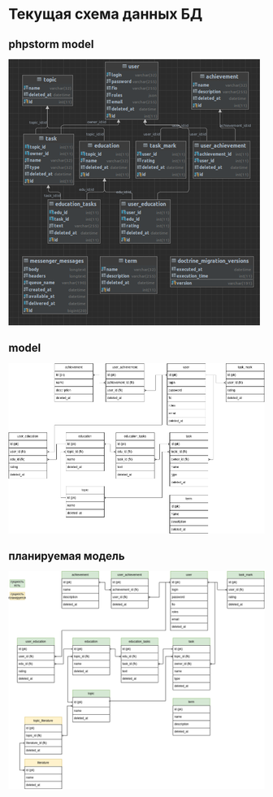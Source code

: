 # Текущая схема данных БД
## phpstorm model
![phpstorm model](../utils/model_phpstorm.png)

## model
![model](../utils/model.png)

## планируемая модель
![new model](../utils/new_model.png)